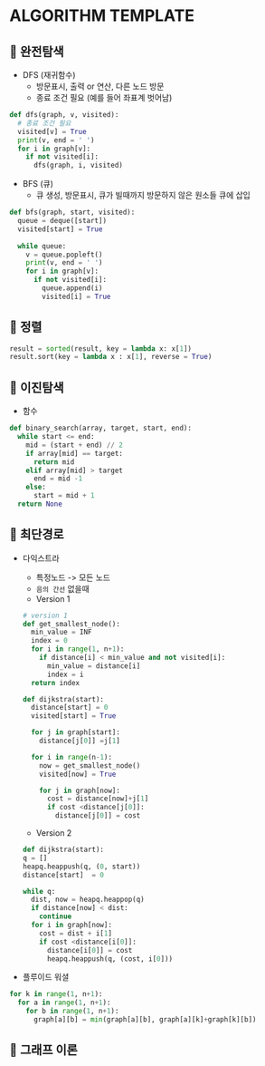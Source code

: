 # ALGORITHM TEMPLATE

## 📌 완전탐색
* DFS (재귀함수)
  * 방문표시, 출력 or 연산, 다른 노드 방문
  * 종료 조건 필요 (예를 들어 좌표계 벗어남)
```python
def dfs(graph, v, visited):
  # 종료 조건 필요
  visited[v] = True
  print(v, end = ' ')
  for i in graph[v]:
    if not visited[i]:
      dfs(graph, i, visited)
```

* BFS (큐)
  * 큐 생성, 방문표시, 큐가 빌때까지 방문하지 않은 원소들 큐에 삽입
```python
def bfs(graph, start, visited):
  queue = deque([start])
  visited[start] = True
  
  while queue:
    v = queue.popleft()
    print(v, end = ' ')
    for i in graph[v]:
      if not visited[i]:
        queue.append(i)
        visited[i] = True
```

## 📌 정렬
```python
result = sorted(result, key = lambda x: x[1])
result.sort(key = lambda x : x[1], reverse = True)
```

## 📌 이진탐색
* 함수
```python
def binary_search(array, target, start, end):
  while start <= end:
    mid = (start + end) // 2
    if array[mid] == target:
      return mid
    elif array[mid] > target
      end = mid -1
    else:
      start = mid + 1
  return None
```

## 📌 최단경로
* 다익스트라
  * 특정노드 -> 모든 노드
  * `음의 간선` 없을때
  * Version 1
  ```python
  # version 1
  def get_smallest_node():
    min_value = INF
    index = 0
    for i in range(1, n+1):
      if distance[i] < min_value and not visited[i]:
        min_value = distance[i]
        index = i
    return index

  def dijkstra(start):
    distance[start] = 0
    visited[start] = True

    for j in graph[start]:
      distance[j[0]] =j[1]

    for i in range(n-1):
      now = get_smallest_node()
      visited[now] = True

      for j in graph[now]:
        cost = distance[now]+j[1]
        if cost <distance[j[0]]:
          distance[j[0]] = cost
  ```
  * Version 2
  ```python
  def dijkstra(start):
  q = []
  heapq.heappush(q, (0, start))
  distance[start]  = 0 

  while q:
    dist, now = heapq.heappop(q)
    if distance[now] < dist:
      continue
    for i in graph[now]:
      cost = dist + i[1]
      if cost <distance[i[0]]:
        distance[i[0]] = cost
        heapq.heappush(q, (cost, i[0]))
  ```
  
* 플루이드 워셜
```python
for k in range(1, n+1):
  for a in range(1, n+1):
    for b in range(1, n+1):
      graph[a][b] = min(graph[a][b], graph[a][k]+graph[k][b])
```

## 📌 그래프 이론
